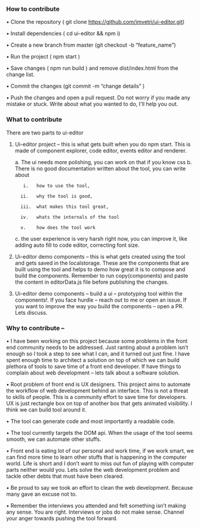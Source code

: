 ### How to contribute
•	Clone the repository ( git clone https://github.com/imvetri/ui-editor.git)

•	Install dependencies ( cd ui-editor && npm i)

•	Create a new branch from master (git checkout -b “feature_name”)

•	Run the project ( npm start )

•	Save changes ( npm run build ) and remove dist/index.html from the change list. 

•	Commit the changes (git commit -m “change details” )

•	Push the changes and open a pull request. Do not worry if you made any mistake or stuck. Write about what you wanted to do, I'll help you out.


### What to contribute 
There are two parts to ui-editor

1.	Ui-editor project – this is what gets built when you do npm start. This is made of component explorer, code editor, events editor and renderer. 

       a.	The ui needs more polishing, you can work on that if you know css
       b.	There is no good documentation written about the tool, you can write about 

           i.	how to use the tool, 

          ii.	why the tool is good,

          iii.	what makes this tool great, 

          iv.	whats the internals of the tool

          v.	how does the tool work

       c.	the user experience is very harsh right now, you can improve it, like adding auto fill to code editor, correcting font size.

2.	Ui-editor demo components – this is what gets created using the tool and gets saved in the localstorage. These are the components that are built using the tool and helps to demo how great it is to compose and build the components. Remember to run copy(components) and paste the content in editorData.js file before publishing the changes. 

3.	Ui-editor demo components – build a ui – prototyping tool within the components!. If you face hurdle – reach out to me or open an issue. If you want to improve the way you build the components – open a PR. Lets discuss.

### Why to contribute –

•	I have been working on this project because some problems in the front end community needs to be addressed. Just ranting about a problem isn’t enough so I took a step to see what I can, and it turned out just fine. I have spent enough time to architect a solution on top of which we can build plethora of tools to save time of a front end developer. If have things to complain about web development – lets talk about a software solution.

•	Root problem of front end is UX designers. This project aims to automate the workflow of web development behind an interface. This is not a threat to skills of people. This is a community effort to save time for developers. UX is just rectangle box on top of another box that gets animated visibility. I think we can build tool around it.

•	The tool can generate code and most importantly a readable code. 

•	The tool currently targets the DOM api. When the usage of the tool seems smooth, we can automate other stuffs.

•	Front end is eating lot of our personal and work time, if we work smart, we can find more time to learn other stuffs that is happening in the computer world. Life is short and I don’t want to miss out fun of playing with computer parts neither would you. Lets solve the web development problem and tackle other debts that must have been cleared.

•	Be proud to say we took an effort to clean the web development. Because many gave an excuse not to.

•	Remember the interviews you attended and felt something isn’t making any sense. You are right. Interviews or jobs do not make sense. Channel your anger towards pushing the tool forward. 
